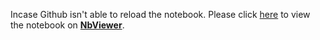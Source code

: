 Incase Github isn't able to reload the notebook. Please click [here](https://nbviewer.jupyter.org/github/Husain0007/JovianAI/blob/main/ZeroToGANs/CourseProject/course_project.ipynb)
to view the notebook on <b>[NbViewer](https://nbviewer.jupyter.org/)</b>.
